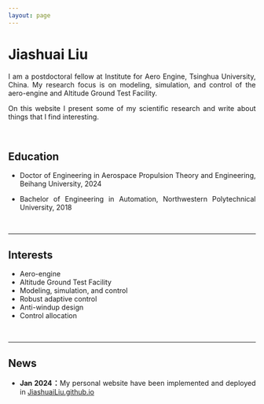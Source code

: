 ```yaml
---
layout: page
---
```


# Jiashuai Liu

<p style="text-align:justify; text-justify:inter-ideograph;"></p>

<p style="text-align:justify; text-justify:inter-ideograph;">I am a  postdoctoral fellow at Institute for Aero Engine, Tsinghua University, China. My research focus is on  modeling, simulation, and control of the aero-engine and Altitude Ground Test Facility.</p>

<p style="text-align:justify; text-justify:inter-ideograph;">On this website I present some of my scientific research and write about things that I find interesting.</p>

<br>

## Education

* <p style="text-align:justify; text-justify:inter-ideograph;"> Doctor of Engineering in Aerospace Propulsion Theory and Engineering, Beihang University, 2024</p> 

* <p style="text-align:justify; text-justify:inter-ideograph;">Bachelor of Engineering in Automation, Northwestern Polytechnical University, 2018</p>

<br>

---

## Interests

- Aero-engine
- Altitude Ground Test Facility
- Modeling, simulation, and control
- Robust adaptive control
- Anti-windup design
- Control allocation

<br>

---

## News

- <p style="text-align:justify; text-justify:inter-ideograph;"><b>Jan 2024：</b>My personal website have been implemented and deployed in <a href="https://JiashuaiLiu.github.io">JiashuaiLiu.github.io<a>

<br>
